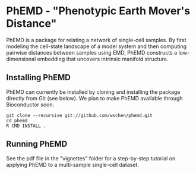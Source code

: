 # PhEMD - "Phenotypic Earth Mover's Distance"
PhEMD is a package for relating a network of single-cell samples. By first modeling the cell-state landscape of a model system and then computing pairwise distances between samples using EMD, PhEMD constructs a low-dimensional embedding that uncovers intrinsic manifold structure.


## Installing PhEMD
PhEMD can currently be installed by cloning and installing the package directly from Git (see below). We plan to make PhEMD available through Bioconductor soon.
```
git clone --recursive git://github.com/wschen/phemd.git
cd phemd
R CMD INSTALL .
```

## Running PhEMD
See the pdf file in the "vignettes" folder for a step-by-step tutorial on applying PhEMD to a multi-sample single-cell dataset.
